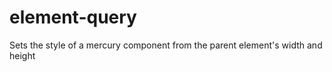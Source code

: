 element-query
=============

Sets the style of a mercury component from the parent element's width and height
